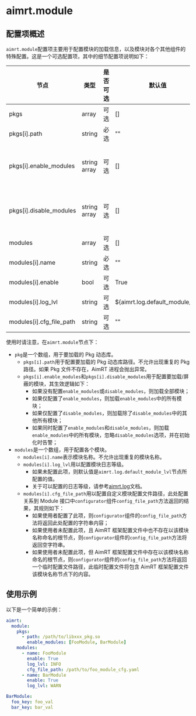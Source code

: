 # aimrt.module

## 配置项概述

`aimrt.module`配置项主要用于配置模块的加载信息，以及模块对各个其他组件的特殊配置。这是一个可选配置项，其中的细节配置项说明如下：


| 节点                      | 类型          | 是否可选| 默认值 | 作用 |
| ----                      | ----          | ----  | ----  | ---- |
| pkgs                     | array         | 可选  | []    | 要加载的 Pkg 动态库配置 |
| pkgs[i].path             | string        | 必选  | ""    | 要加载的 Pkg 动态库路径 |
| pkgs[i].enable_modules   | string array  | 可选  | []    | 此动态库中要加载的模块名称，不可与 disable_modules 选项同时使用 |
| pkgs[i].disable_modules  | string array  | 可选  | []    | 此动态库中要屏蔽的模块名称，不可与 enable_modules 选项同时使用 |
| modules                  | array         | 可选  | []    | 模块详细配置 |
| modules[i].name          | string        | 必选  | ""    | 模块名称 |
| modules[i].enable        | bool          | 可选  | True  | 是否启用 |
| modules[i].log_lvl       | string        | 可选  | ${aimrt.log.default_module_lvl}    | 模块日志级别 |
| modules[i].cfg_file_path | string        | 可选  | ""    | 自定义模块配置文件路径 |


使用时请注意，在`aimrt.module`节点下：
- `pkg`是一个数组，用于要加载的 Pkg 动态库。
  - `pkgs[i].path`用于配置要加载的 Pkg 动态库路径。不允许出现重复的 Pkg 路径。如果 Pkg 文件不存在，AimRT 进程会抛出异常。
  - `pkgs[i].enable_modules`和`pkgs[i].disable_modules`用于配置要加载/屏蔽的模块，其生效逻辑如下：
    - 如果没有配置`enable_modules`或`disable_modules`，则加载全部模块；
    - 如果仅配置了`enable_modules`，则加载`enable_modules`中的所有模块；
    - 如果仅配置了`disable_modules`，则加载除了`disable_modules`中的其他所有模块；
    - 如果同时配置了`enable_modules`和`disable_modules`，则加载`enable_modules`中的所有模块，忽略`disable_modules`选项，并在初始化时告警；
- `modules`是一个数组，用于配置各个模块。
  - `modules[i].name`表示模块名称。不允许出现重复的模块名称。
  - `modules[i].log_lvl`用以配置模块日志等级。
    - 如果未配置此项，则默认值是`aimrt.log.default_module_lvl`节点所配置的值。
    - 关于可以配置的日志等级，请参考[aimrt.log](./log.md)文档。
  - `modules[i].cfg_file_path`用以配置自定义模块配置文件路径，此处配置关系到 Module 接口中`configurator`组件`config_file_path`方法返回的结果，其规则如下：
    - 如果使用者配置了此项，则`configurator`组件的`config_file_path`方法将返回此处配置的字符串内容；
    - 如果使用者未配置此项，且 AimRT 框架配置文件中也不存在以该模块名称命名的根节点，则`configurator`组件的`config_file_path`方法将返回空字符串。
    - 如果使用者未配置此项，但 AimRT 框架配置文件中存在以该模块名称命名的根节点，则`configurator`组件的`config_file_path`方法将返回一个临时配置文件路径，此临时配置文件将包含 AimRT 框架配置文件该模块名称节点下的内容。

## 使用示例

以下是一个简单的示例：
```yaml
aimrt:
  module:
    pkgs:
      - path: /path/to/libxxx_pkg.so
        enable_modules: [FooModule, BarModule]
    modules:
      - name: FooModule
        enable: True
        log_lvl: INFO
        cfg_file_path: /path/to/foo_module_cfg.yaml
      - name: BarModule
        enable: True
        log_lvl: WARN

BarModule:
  foo_key: foo_val
  bar_key: bar_val
```
